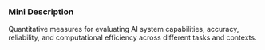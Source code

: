 ### Mini Description

Quantitative measures for evaluating AI system capabilities, accuracy, reliability, and computational efficiency across different tasks and contexts.
